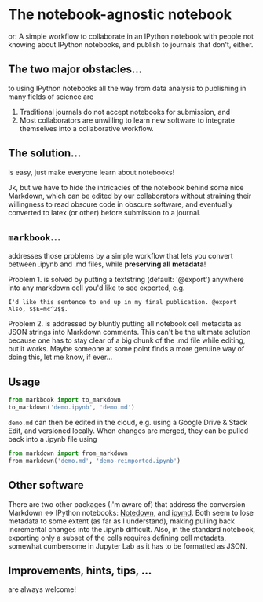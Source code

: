 # The notebook-agnostic notebook
or: A simple workflow to collaborate in an IPython notebook with people not knowing about IPython notebooks, and publish to journals that don't, either.

## The two major obstacles...
to using IPython notebooks all the way from data analysis to publishing in many fields of science are

1. Traditional journals do not accept notebooks for submission, and
2. Most collaborators are unwilling to learn new software to integrate themselves into a collaborative workflow.

## The solution...
is easy, just make everyone learn about notebooks!

Jk, but we have to hide the intricacies of the notebook behind some nice Markdown, which can be edited by our collaborators without straining their willingness to read obscure code in obscure software, and eventually converted to latex (or other) before submission to a journal.

## `markbook`...
addresses those problems by a simple workflow that lets you convert between .ipynb and .md files, while **preserving all metadata**!

Problem 1. is solved by putting a textstring (default: '@export') anywhere into any markdown cell you'd like to see exported, e.g.

```
I'd like this sentence to end up in my final publication. @export
Also, $$E=mc^2$$.
```

Problem 2. is addressed by bluntly putting all notebook cell metadata as JSON strings into Markdown comments. This can't be the ultimate solution because one has to stay clear of a big chunk of the .md file while editing, but it works. Maybe someone at some point finds a more genuine way of doing this, let me know, if ever...

## Usage

```python
from markbook import to_markdown
to_markdown('demo.ipynb', 'demo.md')
```

`demo.md` can then be edited in the cloud, e.g. using a Google Drive & Stack Edit, and versioned locally. When changes are merged, they can be pulled back into a .ipynb file using

```python
from markdown import from_markdown
from_markdown('demo.md', 'demo-reimported.ipynb')
```

## Other software
There are two other packages (I'm aware of) that address the conversion Markdown <-> IPython notebooks:
[Notedown](https://github.com/aaren/notedown), and [ipymd](https://github.com/rossant/ipymd). Both seem to lose metadata to some extent (as far as I understand), making pulling back incremental changes into the .ipynb difficult. Also, in the standard notebook, exporting only a subset of the cells requires defining cell metadata, somewhat cumbersome in Jupyter Lab as it has to be formatted as JSON.

## Improvements, hints, tips, ...

are always welcome!
